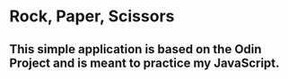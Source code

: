 # Rock, Paper, Scissors

## This simple application is based on the Odin Project and is meant to practice my JavaScript.
